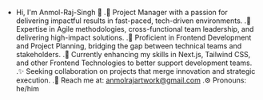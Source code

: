 - Hi, I'm Anmol-Raj-Singh 👋
.🎯 Project Manager with a passion for delivering impactful results in fast-paced, tech-driven environments.
.💼 Expertise in Agile methodologies, cross-functional team leadership, and delivering high-impact solutions.
.🔄 Proficient in Frontend Development and Project Planning, bridging the gap between technical teams and stakeholders.
.🌱 Currently enhancing my skills in Next.js, Tailwind CSS, and other Frontend Technologies to better support development teams.
.✨ Seeking collaboration on projects that merge innovation and strategic execution.
.📧 Reach me at: anmolrajartwork@gmail.com
.⚙️ Pronouns: he/him


<!---
Anmol-Raj-Singh/Anmol-Raj-Singh is a ✨ special ✨ repository because its `README.md` (this file) appears on your GitHub profile.
You can click the Preview link to take a look at your changes.
--->
